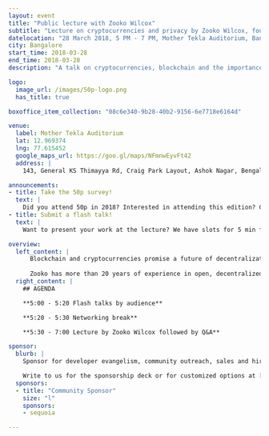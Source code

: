 ```yaml
---
layout: event
title: "Public lecture with Zooko Wilcox"
subtitle: "Lecture on cryptocurrencies and privacy by Zooko Wilcox, founder of Zcash."
datelocation: "28 March 2018, 5 PM - 7 PM, Mother Tekla Auditorium, Bangalore"
city: Bangalore
start_time: 2018-03-28
end_time: 2018-03-28
description: "A talk on cryptocurrencies, blockchain and the importance of privacy."

logo:
  image_url: /images/50p-logo.png
  has_title: true

boxoffice_item_collection: "08c6e340-9b28-40b2-9156-6e7718e6164d"

venue:
  label: Mother Tekla Auditorium
  lat: 12.969374
  lng: 77.615452
  google_maps_url: https://goo.gl/maps/NFmnwEyvFt42
  address: |
    143, General KS Thimayya Rd, Craig Park Layout, Ashok Nagar, Bengaluru, Karnataka 560025

announcements:
- title: Take the 50p survey!
  text: |
    Did you attend 50p in 2018? Interested in attending this edition? Confused by all the payments conferences? [Help improve 50p](https://goo.gl/forms/rYcnQGvvFVXvHeTx1)
- title: Submit a flash talk!
  text: |
    Want to present your work at the lecture? We have slots for 5 min flash talks at the event. Flash talks need to be technical and cannot contain any marketing or hiring pitches. [Submit here](https://goo.gl/forms/2h7UvbHBYLNnDHq82)

overview:
  left_content: |
      Blockchain and cryptocurrencies promise a future of decentralization, but privacy remains a question. Popular cryptocurrencies are not as secure or private as you think. Come, learn about the importance of privacy and decentralisation of cryptocurrencies, and on the journey of Zcash.
      
      Zooko has more than 20 years of experience in open, decentralized systems, cryptography and information security, and startups. He is recognized for his work on DigiCash, Mojo Nation, ZRTP, “Zooko's Triangle”, Tahoe-LAFS, BLAKE2, and SPHINCS. He is also the Founder of Least Authority. He sometimes blogs about health science. He tweets a lot.
  right_content: |
    ## AGENDA

    **5:00 - 5:20 Flash talks by audience**

    **5:20 - 5:30 Networking break**

    **5:30 - 7:00 Lecture by Zooko Wilcox followed by Q&A**

sponsor:
  blurb: |
    Sponsor for developer evangelism, community outreach, sales and hiring.

    Write to us for the sponsorship deck or for customized options at [info@hasgeek.com](mailto:info@hasgeek.com)
  sponsors:
  - title: "Community Sponsor"
    size: "l"
    sponsors:
    - sequoia

---
```

